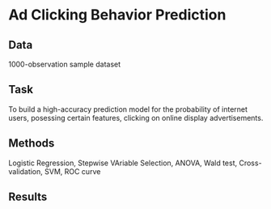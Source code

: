 # Ad Clicking Behavior Prediction

## Data
1000-observation sample dataset

## Task
To build a high-accuracy prediction model for the probability of internet users, posessing certain features, clicking on online display advertisements.

## Methods
Logistic Regression, Stepwise VAriable Selection, ANOVA, Wald test, Cross-validation, SVM, ROC curve

## Results
